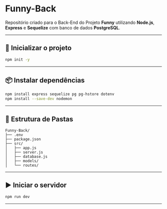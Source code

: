 # Funny-Back

Repositório criado para o Back-End do Projeto **Funny** utilizando **Node.js**, **Express** e **Sequelize** com banco de dados **PostgreSQL**.

---

## 🚀 Inicializar o projeto

```bash
npm init -y
```

---

## 📦 Instalar dependências

```bash
npm install express sequelize pg pg-hstore dotenv
npm install --save-dev nodemon
```

---

## 📁 Estrutura de Pastas

```
Funny-Back/
├── .env
├── package.json
├── src/
│   ├── app.js
│   ├── server.js
│   ├── database.js
│   ├── models/
│   └── routes/
```

---

## ▶️ Iniciar o servidor

```bash
npm run dev
```

---


